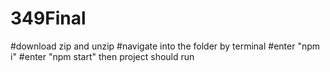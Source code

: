 # 349Final
#download zip and unzip
#navigate into the folder by terminal 
#enter "npm i"
#enter "npm start" then project should run
